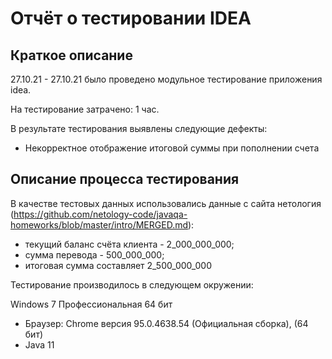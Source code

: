 # Отчёт о тестировании IDEA
## Краткое описание
 27.10.21 - 27.10.21 было проведено модульное тестирование приложения idea.

На тестирование затрачено: 1 час.

В результате тестирования выявлены следующие дефекты:

* Некорректное отображение итоговой суммы при пополнении счета

## Описание процесса тестирования

В качестве тестовых данных использовались данные c сайта нетология (https://github.com/netology-code/javaqa-homeworks/blob/master/intro/MERGED.md):
* текущий баланс счёта клиента - 2_000_000_000;
* сумма перевода - 500_000_000;
* итоговая сумма составляет 2_500_000_000

Тестирование производилось в следующем окружении:

Windows 7 Профессиональная 64 бит
* Браузер: Chrome версия 95.0.4638.54 (Официальная сборка), (64 бит)
* Java 11
